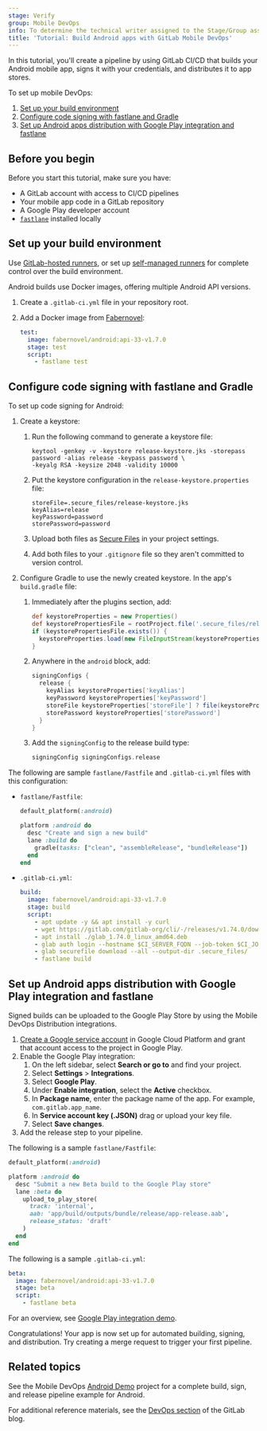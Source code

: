 ```yaml
---
stage: Verify
group: Mobile DevOps
info: To determine the technical writer assigned to the Stage/Group associated with this page, see https://handbook.gitlab.com/handbook/product/ux/technical-writing/#assignments
title: 'Tutorial: Build Android apps with GitLab Mobile DevOps'
---
```


In this tutorial, you'll create a pipeline by using GitLab CI/CD that builds your Android mobile app,
signs it with your credentials, and distributes it to app stores.

To set up mobile DevOps:

1. [Set up your build environment](#set-up-your-build-environment)
1. [Configure code signing with fastlane and Gradle](#configure-code-signing-with-fastlane-and-gradle)
1. [Set up Android apps distribution with Google Play integration and fastlane](#set-up-android-apps-distribution-with-google-play-integration-and-fastlane)

## Before you begin

Before you start this tutorial, make sure you have:

- A GitLab account with access to CI/CD pipelines
- Your mobile app code in a GitLab repository
- A Google Play developer account
- [`fastlane`](https://fastlane.tools) installed locally

## Set up your build environment

Use [GitLab-hosted runners](../runners/_index.md),
or set up [self-managed runners](https://docs.gitlab.com/runner/#use-self-managed-runners)
for complete control over the build environment.

Android builds use Docker images, offering multiple Android API versions.

1. Create a `.gitlab-ci.yml` file in your repository root.
1. Add a Docker image from [Fabernovel](https://hub.docker.com/r/fabernovel/android/tags):

   ```yaml
   test:
     image: fabernovel/android:api-33-v1.7.0
     stage: test
     script:
       - fastlane test
   ```

## Configure code signing with fastlane and Gradle

To set up code signing for Android:

1. Create a keystore:

   1. Run the following command to generate a keystore file:

      ```shell
      keytool -genkey -v -keystore release-keystore.jks -storepass password -alias release -keypass password \
      -keyalg RSA -keysize 2048 -validity 10000
      ```

   1. Put the keystore configuration in the `release-keystore.properties` file:

      ```plaintext
      storeFile=.secure_files/release-keystore.jks
      keyAlias=release
      keyPassword=password
      storePassword=password
      ```

   1. Upload both files as [Secure Files](../secure_files/_index.md) in your project settings.
   1. Add both files to your `.gitignore` file so they aren't committed to version control.
1. Configure Gradle to use the newly created keystore. In the app's `build.gradle` file:

   1. Immediately after the plugins section, add:

      ```gradle
      def keystoreProperties = new Properties()
      def keystorePropertiesFile = rootProject.file('.secure_files/release-keystore.properties')
      if (keystorePropertiesFile.exists()) {
        keystoreProperties.load(new FileInputStream(keystorePropertiesFile))
      }
      ```

   1. Anywhere in the `android` block, add:

      ```gradle
      signingConfigs {
        release {
          keyAlias keystoreProperties['keyAlias']
          keyPassword keystoreProperties['keyPassword']
          storeFile keystoreProperties['storeFile'] ? file(keystoreProperties['storeFile']) : null
          storePassword keystoreProperties['storePassword']
        }
      }
      ```

   1. Add the `signingConfig` to the release build type:

      ```gradle
      signingConfig signingConfigs.release
      ```

The following are sample `fastlane/Fastfile` and `.gitlab-ci.yml` files with this configuration:

- `fastlane/Fastfile`:

  ```ruby
  default_platform(:android)

  platform :android do
    desc "Create and sign a new build"
    lane :build do
      gradle(tasks: ["clean", "assembleRelease", "bundleRelease"])
    end
  end
  ```

- `.gitlab-ci.yml`:

  ```yaml
  build:
    image: fabernovel/android:api-33-v1.7.0
    stage: build
    script:
      - apt update -y && apt install -y curl
      - wget https://gitlab.com/gitlab-org/cli/-/releases/v1.74.0/downloads/glab_1.74.0_linux_amd64.deb
      - apt install ./glab_1.74.0_linux_amd64.deb
      - glab auth login --hostname $CI_SERVER_FQDN --job-token $CI_JOB_TOKEN
      - glab securefile download --all --output-dir .secure_files/
      - fastlane build
  ```

## Set up Android apps distribution with Google Play integration and fastlane

Signed builds can be uploaded to the Google Play Store by using the Mobile DevOps Distribution integrations.

1. [Create a Google service account](https://docs.fastlane.tools/actions/supply/#setup) in Google Cloud Platform and grant that account access to the project in Google Play.
1. Enable the Google Play integration:
   1. On the left sidebar, select **Search or go to** and find your project.
   1. Select **Settings** > **Integrations**.
   1. Select **Google Play**.
   1. Under **Enable integration**, select the **Active** checkbox.
   1. In **Package name**, enter the package name of the app. For example, `com.gitlab.app_name`.
   1. In **Service account key (.JSON)** drag or upload your key file.
   1. Select **Save changes**.
1. Add the release step to your pipeline.

The following is a sample `fastlane/Fastfile`:

```ruby
default_platform(:android)

platform :android do
  desc "Submit a new Beta build to the Google Play store"
  lane :beta do
    upload_to_play_store(
      track: 'internal',
      aab: 'app/build/outputs/bundle/release/app-release.aab',
      release_status: 'draft'
    )
  end
end
```

The following is a sample `.gitlab-ci.yml`:

```yaml
beta:
  image: fabernovel/android:api-33-v1.7.0
  stage: beta
  script:
    - fastlane beta
```

<i class="fa fa-youtube-play youtube" aria-hidden="true"></i>
For an overview, see [Google Play integration demo](https://youtu.be/Fxaj3hna4uk).

Congratulations! Your app is now set up for automated building, signing, and distribution. Try creating
a merge request to trigger your first pipeline.

## Related topics

See the Mobile DevOps [Android Demo](https://gitlab.com/gitlab-org/incubation-engineering/mobile-devops/demo-projects/android_demo)
project for a complete build, sign, and release pipeline example for Android.

For additional reference materials, see the [DevOps section](https://about.gitlab.com/blog/categories/devops/) of the GitLab blog.
